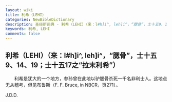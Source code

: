 ```yaml
---
layout: wiki
title: 利希（LEHI）
categories: NewBibleDictionary
description: 圣经新词典 - 利希（LEHI）（来：l#h]i^, leh]i^，“腮骨”，士十五9、14、19；士十五17之“拉末利希”）
keywords: 利希, LEHI
comments: false
---
```


## 利希（LEHI）（来：l#h]i^, leh]i^，“腮骨”，士十五9、14、19；士十五17之“拉末利希”）

　　利希是犹大的一个地方，参孙曾在此地以驴腮骨杀死一千名非利士人。这地点无从稽考，但见布鲁斯（F. F. Bruce, in NBCR，页271）。

J.D.D.








